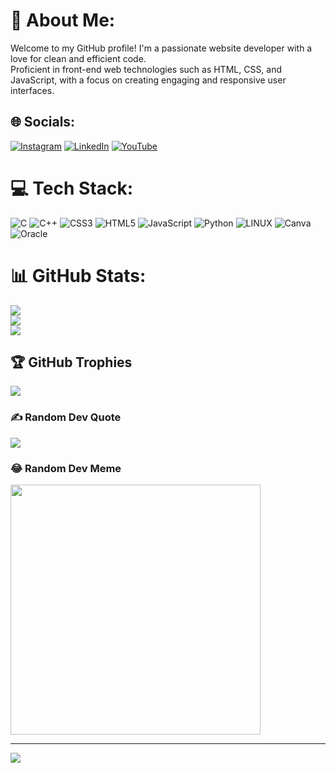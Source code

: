 # 💫 About Me:
Welcome to my GitHub profile! I'm a passionate website developer with a love for clean and efficient code.<br>Proficient in front-end web technologies such as HTML, CSS, and JavaScript, with a focus on creating engaging and responsive user interfaces.


## 🌐 Socials:
[![Instagram](https://img.shields.io/badge/Instagram-%23E4405F.svg?logo=Instagram&logoColor=white)](https://instagram.com/toxic.rohan_) [![LinkedIn](https://img.shields.io/badge/LinkedIn-%230077B5.svg?logo=linkedin&logoColor=white)](https://linkedin.com/in/connect-rohankumr) [![YouTube](https://img.shields.io/badge/YouTube-%23FF0000.svg?logo=YouTube&logoColor=white)](https://youtube.com/@whatthefactbuddy) 

# 💻 Tech Stack:
![C](https://img.shields.io/badge/c-%2300599C.svg?style=for-the-badge&logo=c&logoColor=white) ![C++](https://img.shields.io/badge/c++-%2300599C.svg?style=for-the-badge&logo=c%2B%2B&logoColor=white) ![CSS3](https://img.shields.io/badge/css3-%231572B6.svg?style=for-the-badge&logo=css3&logoColor=white) ![HTML5](https://img.shields.io/badge/html5-%23E34F26.svg?style=for-the-badge&logo=html5&logoColor=white) ![JavaScript](https://img.shields.io/badge/javascript-%23323330.svg?style=for-the-badge&logo=javascript&logoColor=%23F7DF1E) ![Python](https://img.shields.io/badge/python-3670A0?style=for-the-badge&logo=python&logoColor=ffdd54) ![LINUX](https://img.shields.io/badge/Linux-FCC624?style=for-the-badge&logo=linux&logoColor=black) ![Canva](https://img.shields.io/badge/Canva-%2300C4CC.svg?style=for-the-badge&logo=Canva&logoColor=white) ![Oracle](https://img.shields.io/badge/Oracle-F80000?style=for-the-badge&logo=oracle&logoColor=white)
# 📊 GitHub Stats:
![](https://github-readme-stats.vercel.app/api?username=rinkitrk&theme=dark&hide_border=false&include_all_commits=false&count_private=false)<br/>
![](https://github-readme-streak-stats.herokuapp.com/?user=rinkitrk&theme=dark&hide_border=false)<br/>
![](https://github-readme-stats.vercel.app/api/top-langs/?username=rinkitrk&theme=dark&hide_border=false&include_all_commits=false&count_private=false&layout=compact)

## 🏆 GitHub Trophies
![](https://github-profile-trophy.vercel.app/?username=rinkitrk&theme=radical&no-frame=false&no-bg=false&margin-w=4)

### ✍️ Random Dev Quote
![](https://quotes-github-readme.vercel.app/api?type=horizontal&theme=radical)

### 😂 Random Dev Meme
<img src='https://randommeme-five.vercel.app/' style="height: 400px;"/>

---
[![](https://visitcount.itsvg.in/api?id=rinkitrk&icon=0&color=0)](https://visitcount.itsvg.in)

<!-- Proudly created with GPRM ( https://gprm.itsvg.in ) -->
